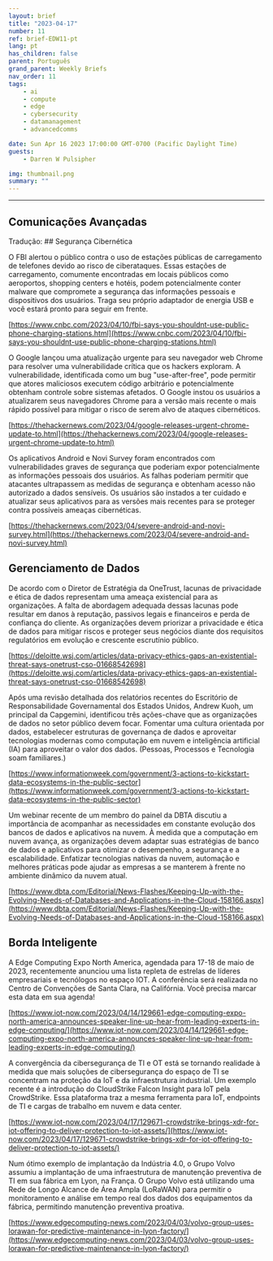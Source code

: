 ```yaml
---
layout: brief
title: "2023-04-17"
number: 11
ref: brief-EDW11-pt
lang: pt
has_children: false
parent: Português
grand_parent: Weekly Briefs
nav_order: 11
tags:
    - ai
    - compute
    - edge
    - cybersecurity
    - datamanagement
    - advancedcomms

date: Sun Apr 16 2023 17:00:00 GMT-0700 (Pacific Daylight Time)
guests:
    - Darren W Pulsipher

img: thumbnail.png
summary: ""
---
```




---

## Comunicações Avançadas
Tradução: ## Segurança Cibernética

O FBI alertou o público contra o uso de estações públicas de carregamento de telefones devido ao risco de ciberataques. Essas estações de carregamento, comumente encontradas em locais públicos como aeroportos, shopping centers e hotéis, podem potencialmente conter malware que compromete a segurança das informações pessoais e dispositivos dos usuários. Traga seu próprio adaptador de energia USB e você estará pronto para seguir em frente.

[https://www.cnbc.com/2023/04/10/fbi-says-you-shouldnt-use-public-phone-charging-stations.html](https://www.cnbc.com/2023/04/10/fbi-says-you-shouldnt-use-public-phone-charging-stations.html)

O Google lançou uma atualização urgente para seu navegador web Chrome para resolver uma vulnerabilidade crítica que os hackers exploram. A vulnerabilidade, identificada como um bug "use-after-free", pode permitir que atores maliciosos executem código arbitrário e potencialmente obtenham controle sobre sistemas afetados. O Google instou os usuários a atualizarem seus navegadores Chrome para a versão mais recente o mais rápido possível para mitigar o risco de serem alvo de ataques cibernéticos.

[https://thehackernews.com/2023/04/google-releases-urgent-chrome-update-to.html](https://thehackernews.com/2023/04/google-releases-urgent-chrome-update-to.html)

Os aplicativos Android e Novi Survey foram encontrados com vulnerabilidades graves de segurança que poderiam expor potencialmente as informações pessoais dos usuários. As falhas poderiam permitir que atacantes ultrapassem as medidas de segurança e obtenham acesso não autorizado a dados sensíveis. Os usuários são instados a ter cuidado e atualizar seus aplicativos para as versões mais recentes para se proteger contra possíveis ameaças cibernéticas.

[https://thehackernews.com/2023/04/severe-android-and-novi-survey.html](https://thehackernews.com/2023/04/severe-android-and-novi-survey.html)

## Gerenciamento de Dados

De acordo com o Diretor de Estratégia da OneTrust, lacunas de privacidade e ética de dados representam uma ameaça existencial para as organizações. A falta de abordagem adequada dessas lacunas pode resultar em danos à reputação, passivos legais e financeiros e perda de confiança do cliente. As organizações devem priorizar a privacidade e ética de dados para mitigar riscos e proteger seus negócios diante dos requisitos regulatórios em evolução e crescente escrutínio público.

[https://deloitte.wsj.com/articles/data-privacy-ethics-gaps-an-existential-threat-says-onetrust-cso-01668542698](https://deloitte.wsj.com/articles/data-privacy-ethics-gaps-an-existential-threat-says-onetrust-cso-01668542698)

Após uma revisão detalhada dos relatórios recentes do Escritório de Responsabilidade Governamental dos Estados Unidos, Andrew Kuoh, um principal da Capgemini, identificou três ações-chave que as organizações de dados no setor público devem focar. Fomentar uma cultura orientada por dados, estabelecer estruturas de governança de dados e aproveitar tecnologias modernas como computação em nuvem e inteligência artificial (IA) para aproveitar o valor dos dados. (Pessoas, Processos e Tecnologia soam familiares.)

[https://www.informationweek.com/government/3-actions-to-kickstart-data-ecosystems-in-the-public-sector](https://www.informationweek.com/government/3-actions-to-kickstart-data-ecosystems-in-the-public-sector)

Um webinar recente de um membro do painel da DBTA discutiu a importância de acompanhar as necessidades em constante evolução dos bancos de dados e aplicativos na nuvem. À medida que a computação em nuvem avança, as organizações devem adaptar suas estratégias de banco de dados e aplicativos para otimizar o desempenho, a segurança e a escalabilidade. Enfatizar tecnologias nativas da nuvem, automação e melhores práticas pode ajudar as empresas a se manterem à frente no ambiente dinâmico da nuvem atual.

[https://www.dbta.com/Editorial/News-Flashes/Keeping-Up-with-the-Evolving-Needs-of-Databases-and-Applications-in-the-Cloud-158166.aspx](https://www.dbta.com/Editorial/News-Flashes/Keeping-Up-with-the-Evolving-Needs-of-Databases-and-Applications-in-the-Cloud-158166.aspx)

## Borda Inteligente

A Edge Computing Expo North America, agendada para 17-18 de maio de 2023, recentemente anunciou uma lista repleta de estrelas de líderes empresariais e tecnólogos no espaço IOT. A conferência será realizada no Centro de Convenções de Santa Clara, na Califórnia. Você precisa marcar esta data em sua agenda!

[https://www.iot-now.com/2023/04/14/129661-edge-computing-expo-north-america-announces-speaker-line-up-hear-from-leading-experts-in-edge-computing/](https://www.iot-now.com/2023/04/14/129661-edge-computing-expo-north-america-announces-speaker-line-up-hear-from-leading-experts-in-edge-computing/)

A convergência da cibersegurança de TI e OT está se tornando realidade à medida que mais soluções de cibersegurança do espaço de TI se concentram na proteção da IoT e da infraestrutura industrial. Um exemplo recente é a introdução do CloudStrike Falcon Insight para IoT pela CrowdStrike. Essa plataforma traz a mesma ferramenta para IoT, endpoints de TI e cargas de trabalho em nuvem e data center.

[https://www.iot-now.com/2023/04/17/129671-crowdstrike-brings-xdr-for-iot-offering-to-deliver-protection-to-iot-assets/](https://www.iot-now.com/2023/04/17/129671-crowdstrike-brings-xdr-for-iot-offering-to-deliver-protection-to-iot-assets/)

Num ótimo exemplo de implantação da Indústria 4.0, o Grupo Volvo assumiu a implantação de uma infraestrutura de manutenção preventiva de TI em sua fábrica em Lyon, na França. O Grupo Volvo está utilizando uma Rede de Longo Alcance de Área Ampla (LoRaWAN) para permitir o monitoramento e análise em tempo real dos dados dos equipamentos da fábrica, permitindo manutenção preventiva proativa.

[https://www.edgecomputing-news.com/2023/04/03/volvo-group-uses-lorawan-for-predictive-maintenance-in-lyon-factory/](https://www.edgecomputing-news.com/2023/04/03/volvo-group-uses-lorawan-for-predictive-maintenance-in-lyon-factory/)



